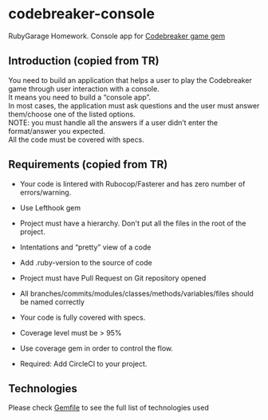 # codebreaker-console
RubyGarage Homework. Console app for [Codebreaker game gem](https://github.com/vladveterok/codebreaker-gem)

## Introduction (copied from TR)
You need to build an application that helps a user to play the Codebreaker game through user interaction with a console.\
It means you need to build a “console app”.\
In most cases, the application must ask questions and the user must answer them/choose one of the listed options.\
NOTE: you must handle all the answers if a user didn’t enter the format/answer you expected.\
All the code must be covered with specs.

## Requirements (copied from TR)
* Your code is lintered with Rubocop/Fasterer and has zero number of errors/warning.
* Use Lefthook gem
* Project must have a  hierarchy. Don't put all the files in the root of the project. 
* Intentations and “pretty” view of a code
* Add .ruby-version to the source of code
* Project must have Pull Request on Git repository opened

* All branches/commits/modules/classes/methods/variables/files should be named correctly
* Your code is fully covered with specs.
* Coverage level must be > 95%
* Use coverage gem in order to control the flow.
* Required: Add CircleCI to your project.

## Technologies
Please check [Gemfile](https://github.com/vladveterok/codebreaker-console/blob/master/Gemfile) to see the full list of technologies used
